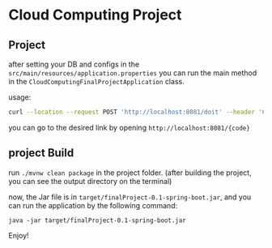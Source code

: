 # Cloud Computing Project


## Project
after setting your DB and configs in the ` src/main/resources/application.properties`
you can run the main method in the `CloudComputingFinalProjectApplication` class.

usage:

```bash 
curl --location --request POST 'http://localhost:8081/doit' --header 'Content-Type: application/json' --data '{"url":"https://01d.ir/test"}'
```

you can go to the desired link by opening `http://localhost:8081/{code}`

## project Build

run `./mvnw clean package` in the project folder. (after building the project, you can see the output directory on the terminal)

now, the Jar file is in `target/finalProject-0.1-spring-boot.jar`, and you can run the application by the following command:

`java -jar target/finalProject-0.1-spring-boot.jar`

Enjoy!

